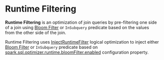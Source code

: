 # Runtime Filtering

**Runtime Filtering** is an optimization of join queries by pre-filtering one side of a join using [Bloom Filter](../bloom-filter-join/index.md) or `InSubquery` predicate based on the values from the other side of the join.

Runtime Filtering uses [InjectRuntimeFilter](../logical-optimizations/InjectRuntimeFilter.md) logical optimization to inject either [Bloom Filter](../bloom-filter-join/index.md) or `InSubquery` predicate based on [spark.sql.optimizer.runtime.bloomFilter.enabled](../configuration-properties.md#spark.sql.optimizer.runtime.bloomFilter.enabled) configuration property.

